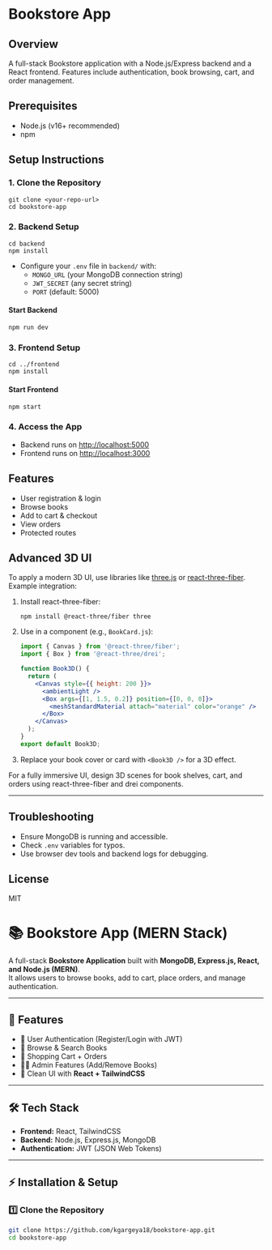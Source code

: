 # Bookstore App

## Overview
A full-stack Bookstore application with a Node.js/Express backend and a React frontend. Features include authentication, book browsing, cart, and order management.

## Prerequisites
- Node.js (v16+ recommended)
- npm

## Setup Instructions

### 1. Clone the Repository
```
git clone <your-repo-url>
cd bookstore-app
```

### 2. Backend Setup
```
cd backend
npm install
```
- Configure your `.env` file in `backend/` with:
  - `MONGO_URL` (your MongoDB connection string)
  - `JWT_SECRET` (any secret string)
  - `PORT` (default: 5000)

#### Start Backend
```
npm run dev
```

### 3. Frontend Setup
```
cd ../frontend
npm install
```

#### Start Frontend
```
npm start
```

### 4. Access the App
- Backend runs on [http://localhost:5000](http://localhost:5000)
- Frontend runs on [http://localhost:3000](http://localhost:3000)

## Features
- User registration & login
- Browse books
- Add to cart & checkout
- View orders
- Protected routes

## Advanced 3D UI
To apply a modern 3D UI, use libraries like [three.js](https://threejs.org/) or [react-three-fiber](https://docs.pmnd.rs/react-three-fiber). Example integration:

1. Install react-three-fiber:
   ```
   npm install @react-three/fiber three
   ```
2. Use in a component (e.g., `BookCard.js`):
   ```jsx
   import { Canvas } from '@react-three/fiber';
   import { Box } from '@react-three/drei';

   function Book3D() {
     return (
       <Canvas style={{ height: 200 }}>
         <ambientLight />
         <Box args={[1, 1.5, 0.2]} position={[0, 0, 0]}>
           <meshStandardMaterial attach="material" color="orange" />
         </Box>
       </Canvas>
     );
   }
   export default Book3D;
   ```
3. Replace your book cover or card with `<Book3D />` for a 3D effect.

For a fully immersive UI, design 3D scenes for book shelves, cart, and orders using react-three-fiber and drei components.

---

## Troubleshooting
- Ensure MongoDB is running and accessible.
- Check `.env` variables for typos.
- Use browser dev tools and backend logs for debugging.

## License
MIT
# 📚 Bookstore App (MERN Stack)

A full-stack **Bookstore Application** built with **MongoDB, Express.js, React, and Node.js (MERN)**.  
It allows users to browse books, add to cart, place orders, and manage authentication.

---

## 🚀 Features
- 🔐 User Authentication (Register/Login with JWT)
- 📖 Browse & Search Books
- 🛒 Shopping Cart + Orders
- 👨‍💻 Admin Features (Add/Remove Books)
- 🎨 Clean UI with **React + TailwindCSS**

---

## 🛠️ Tech Stack
- **Frontend:** React, TailwindCSS
- **Backend:** Node.js, Express.js, MongoDB
- **Authentication:** JWT (JSON Web Tokens)

---

## ⚡ Installation & Setup

### 1️⃣ Clone the Repository
```bash
git clone https://github.com/kgargeya18/bookstore-app.git
cd bookstore-app

